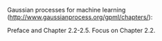 Gaussian processes for machine learning (http://www.gaussianprocess.org/gpml/chapters/):

Preface and Chapter 2.2-2.5. Focus on Chapter 2.2.